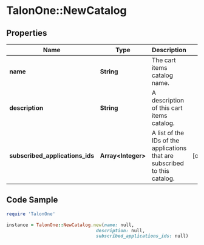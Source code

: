 # TalonOne::NewCatalog

## Properties

Name | Type | Description | Notes
------------ | ------------- | ------------- | -------------
**name** | **String** | The cart items catalog name. | 
**description** | **String** | A description of this cart items catalog. | 
**subscribed_applications_ids** | **Array&lt;Integer&gt;** | A list of the IDs of the applications that are subscribed to this catalog. | [optional] 

## Code Sample

```ruby
require 'TalonOne'

instance = TalonOne::NewCatalog.new(name: null,
                                 description: null,
                                 subscribed_applications_ids: null)
```


